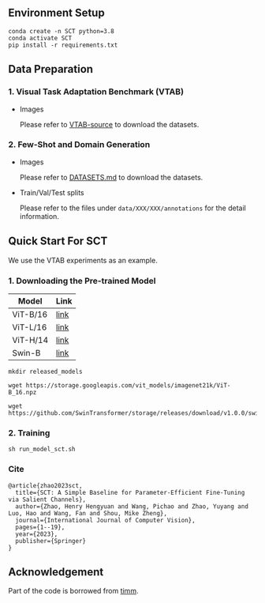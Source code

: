 ## Environment Setup
```
conda create -n SCT python=3.8
conda activate SCT
pip install -r requirements.txt
```

## Data Preparation

### 1. Visual Task Adaptation Benchmark (VTAB)

- Images
    
    Please refer to [VTAB-source](https://github.com/ZhangYuanhan-AI/NOAH/tree/main/data/vtab-source) to download the datasets.

### 2. Few-Shot and Domain Generation

- Images

    Please refer to [DATASETS.md](https://github.com/KaiyangZhou/CoOp/blob/main/DATASETS.md) to download the datasets.

- Train/Val/Test splits

    Please refer to the files under `data/XXX/XXX/annotations` for the detail information.


## Quick Start For SCT
We use the VTAB experiments as an example.

### 1. Downloading the Pre-trained Model
| Model | Link |
|-------|------|
|ViT-B/16 | [link](https://storage.googleapis.com/vit_models/imagenet21k/ViT-B_16.npz)|
|ViT-L/16 | [link](https://storage.googleapis.com/vit_models/imagenet21k/ViT-L_16.npz)|
|ViT-H/14 | [link](https://storage.googleapis.com/vit_models/imagenet21k/ViT-H_14.npz)|
|Swin-B | [link](https://github.com/SwinTransformer/storage/releases/download/v1.0.0/swin_base_patch4_window7_224_22k.pth)|



```
mkdir released_models

wget https://storage.googleapis.com/vit_models/imagenet21k/ViT-B_16.npz

wget https://github.com/SwinTransformer/storage/releases/download/v1.0.0/swin_base_patch4_window7_224_22k.pth
```

### 2. Training
```
sh run_model_sct.sh
```

### Cite

```
@article{zhao2023sct,
  title={SCT: A Simple Baseline for Parameter-Efficient Fine-Tuning via Salient Channels},
  author={Zhao, Henry Hengyuan and Wang, Pichao and Zhao, Yuyang and Luo, Hao and Wang, Fan and Shou, Mike Zheng},
  journal={International Journal of Computer Vision},
  pages={1--19},
  year={2023},
  publisher={Springer}
}
```


## Acknowledgement
Part of the code is borrowed from [timm](https://github.com/rwightman/pytorch-image-models).

